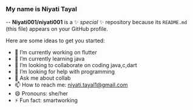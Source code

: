 ### My name is Niyati Tayal

--
**Niyati001/niyati001** is a ✨ _special_ ✨ repository because its `README.md` (this file) appears on your GitHub profile.

Here are some ideas to get you started:

- 🔭 I’m currently working on flutter 
- 🌱 I’m currently learning java
- 👯 I’m looking to collaborate on coding java,c,dart
- 🤔 I’m looking for help with programming
- 💬 Ask me about collab
- 📫 How to reach me: niyati.tayal1@gmail.com
- 😄 Pronouns: she/her
- ⚡ Fun fact: smartworking

